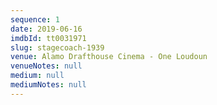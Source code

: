 ```yaml
---
sequence: 1
date: 2019-06-16
imdbId: tt0031971
slug: stagecoach-1939
venue: Alamo Drafthouse Cinema - One Loudoun
venueNotes: null
medium: null
mediumNotes: null
---
```


